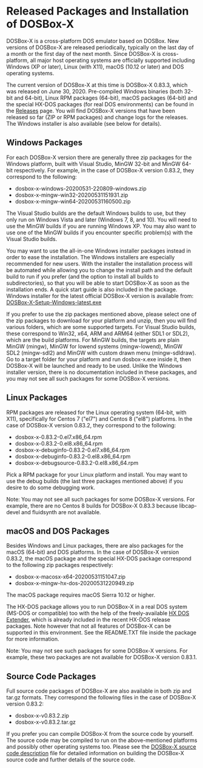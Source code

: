 Released Packages and Installation of DOSBox-X
==============================================

DOSBox-X is a cross-platform DOS emulator based on DOSBox. New versions of DOSBox-X are released periodically, typically on the last day of a month or the first day of the next month. Since DOSBox-X is cross-platform, all major host operating systems are officially supported including Windows (XP or later), Linux (with X11), macOS (10.12 or later) and DOS operating systems.

The current version of DOSBox-X at this time is DOSBox-X 0.83.3, which was released on June 30, 2020. Pre-compiled Windows binaries (both 32-bit and 64-bit), Linux RPM packages (64-bit), macOS packages (64-bit) and the special HX-DOS packages (for real DOS environments) can be found in the [Releases](https://github.com/joncampbell123/dosbox-x/releases) page. You will find DOSBox-X versions that have been released so far (ZIP or RPM packages) and change logs for the releases. The Windows installer is also available (see below for details).

Windows Packages
----------------

For each DOSBox-X version there are generally three zip packages for the Windows platform, built with Visual Studio, MinGW 32-bit and MinGW 64-bit respectively. For example, in the case of DOSBox-X version 0.83.2, they correspond to the following:

* dosbox-x-windows-20200531-220809-windows.zip
* dosbox-x-mingw-win32-20200531151931.zip
* dosbox-x-mingw-win64-20200531160500.zip

The Visual Studio builds are the default Windows builds to use, but they only run on Windows Vista and later (Windows 7, 8, and 10). You will need to use the MinGW builds if you are running Windows XP. You may also want to use one of the MinGW builds if you encounter specific problem(s) with the Visual Studio builds.

You may want to use the all-in-one Windows installer packages instead in order to ease the installation. The Windows installers are especially recommended for new users. With the installer the installation process will be automated while allowing you to change the install path and the default build to run if you prefer (and the option to install all builds to subdirectories), so that you will be able to start DOSBox-X as soon as the installation ends. A quick start guide is also included in the package. Windows installer for the latest official DOSBox-X version is available from: [DOSBox-X-Setup-Windows-latest.exe](https://github.com/Wengier/dosbox-x-wiki/raw/master/DOSBox-X-Setup-Windows-latest.exe)

If you prefer to use the zip packages mentioned above, please select one of the zip packages to download for your platform and unzip, then you will find various folders, which are some supported targets. For Visual Studio builds, these correspond to Win32, x64, ARM and ARM64 (either SDL1 or SDL2), which are the build platforms. For MinGW builds, the targets are plain MinGW (mingw), MinGW for lowend systems (mingw-lowend), MinGW SDL2 (mingw-sdl2) and MinGW with custom drawn menu (mingw-sdldraw). Go to a target folder for your platform and run dosbox-x.exe inside it, then DOSBox-X will be launched and ready to be used. Unlike the Windows installer version, there is no documentation included in these packages, and you may not see all such packages for some DOSBox-X versions.

Linux Packages
--------------

RPM packages are released for the Linux operating system (64-bit, with X11), specifically for Centos 7 ("el7") and Centos 8 ("el8") platforms. In the case of DOSBox-X version 0.83.2, they correspond to the following:

* dosbox-x-0.83.2-0.el7.x86_64.rpm
* dosbox-x-0.83.2-0.el8.x86_64.rpm
* dosbox-x-debuginfo-0.83.2-0.el7.x86_64.rpm
* dosbox-x-debuginfo-0.83.2-0.el8.x86_64.rpm
* dosbox-x-debugsource-0.83.2-0.el8.x86_64.rpm

Pick a RPM package for your Linux platform and install. You may want to use the debug builds (the last three packages mentioned above) if you desire to do some debugging work.

Note: You may not see all such packages for some DOSBox-X versions. For example, there are no Centos 8 builds for DOSBox-X 0.83.3 because libcap-devel and fluidsynth are not available.

macOS and DOS Packages
----------------------

Besides Windows and Linux packages, there are also packages for the macOS (64-bit) and DOS platforms. In the case of DOSBox-X version 0.83.2, the macOS package and the special HX-DOS package correspond to the following zip packages respectively:

* dosbox-x-macosx-x64-20200531151047.zip
* dosbox-x-mingw-hx-dos-20200531220949.zip

The macOS package requires macOS Sierra 10.12 or higher.

The HX-DOS package allows you to run DOSBox-X in a real DOS system (MS-DOS or compatible) too with the help of the freely-available [HX DOS Extender](https://github.com/Baron-von-Riedesel/HX), which is already included in the recent HX-DOS release packages. Note however that not all features of DOSBox-X can be supported in this environment. See the README.TXT file inside the package for more information.

Note: You may not see such packages for some DOSBox-X versions. For example, these two packages are not available for DOSBox-X version 0.83.1.

Source Code Packages
----------------------

Full source code packages of DOSBox-X are also available in both zip and tar.gz formats. They correspond the following files in the case of DOSBox-X version 0.83.2:

* dosbox-x-v0.83.2.zip
* dosbox-x-v0.83.2.tar.gz

If you prefer you can compile DOSBox-X from the source code by yourself. The source code may be compiled to run on the above-mentioned platforms and possibly other operating systems too. Please see the [DOSBox-X source code description](README.source-code-description) file for detailed information on building the DOSBox-X source code and further details of the source code.

